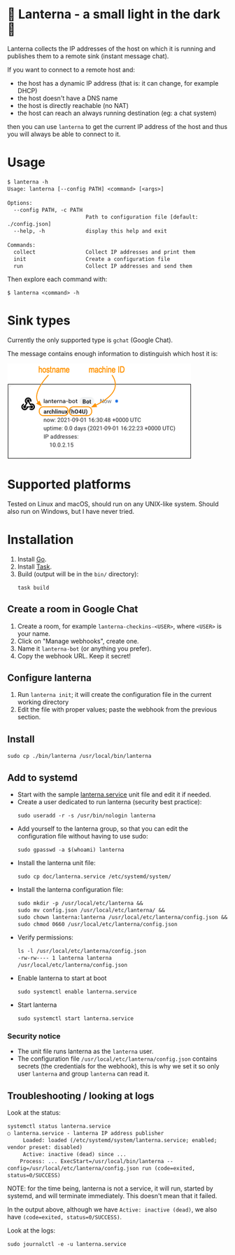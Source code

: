 # 🏮 Lanterna - a small light in the dark 🏮

Lanterna collects the IP addresses of the host on which it is running and publishes them to a remote sink (instant message chat).

If you want to connect to a remote host and:

- the host has a dynamic IP address (that is: it can change, for example DHCP)
- the host doesn't have a DNS name
- the host is directly reachable (no NAT)
- the host can reach an always running destination (eg: a chat system)

then you can use `lanterna` to get the current IP address of the host and thus you will always be able to connect to it.

# Usage

```
$ lanterna -h
Usage: lanterna [--config PATH] <command> [<args>]

Options:
  --config PATH, -c PATH
                         Path to configuration file [default: ./config.json]
  --help, -h             display this help and exit

Commands:
  collect                Collect IP addresses and print them
  init                   Create a configuration file
  run                    Collect IP addresses and send them
```

Then explore each command with:

```
$ lanterna <command> -h
```

# Sink types

Currently the only supported type is `gchat` (Google Chat).

The message contains enough information to distinguish which host it is:

![A message from lanterna](doc/bot-msg-gchat.png)

# Supported platforms

Tested on Linux and macOS, should run on any UNIX-like system. Should also run on Windows, but I have never tried.

# Installation

1. Install [Go](https://golang.org/dl/).
2. Install [Task](https://taskfile.dev/).
3. Build (output will be in the `bin/` directory):
   ```
   task build
   ```

## Create a room in Google Chat

1. Create a room, for example `lanterna-checkins-<USER>`, where `<USER>` is your name.
2. Click on "Manage webhooks", create one.
3. Name it `lanterna-bot` (or anything you prefer).
4. Copy the webhook URL. Keep it secret!

## Configure lanterna

1. Run `lanterna init`; it will create the configuration file in the current working directory
2. Edit the file with proper values; paste the webhook from the previous section.

## Install

   ```
   sudo cp ./bin/lanterna /usr/local/bin/lanterna
   ```

## Add to systemd

- Start with the sample [lanterna.service](doc/lanterna.service) unit file and edit it if needed.
- Create a user dedicated to run lanterna (security best practice):
  ```
  sudo useradd -r -s /usr/bin/nologin lanterna
  ```
- Add yourself to the lanterna group, so that you can edit the configuration file without having to use sudo:
  ```
  sudo gpasswd -a $(whoami) lanterna
  ```
- Install the lanterna unit file:
  ```
  sudo cp doc/lanterna.service /etc/systemd/system/
  ```
- Install the lanterna configuration file:
  ```
  sudo mkdir -p /usr/local/etc/lanterna &&
  sudo mv config.json /usr/local/etc/lanterna/ &&
  sudo chown lanterna:lanterna /usr/local/etc/lanterna/config.json &&
  sudo chmod 0660 /usr/local/etc/lanterna/config.json
  ```
- Verify permissions:
  ```
  ls -l /usr/local/etc/lanterna/config.json
  -rw-rw---- 1 lanterna lanterna    /usr/local/etc/lanterna/config.json
  ```
- Enable lanterna to start at boot
  ```
  sudo systemctl enable lanterna.service
  ```
- Start lanterna
  ```
  sudo systemctl start lanterna.service
  ```

### Security notice

- The unit file runs lanterna as the `lanterna` user.
- The configuration file `/usr/local/etc/lanterna/config.json` contains secrets (the credentials for the webhook), this is why we set it so only user `lanterna` and group `lanterna` can read it.

## Troubleshooting / looking at logs

Look at the status:

```
systemctl status lanterna.service
○ lanterna.service - lanterna IP address publisher
     Loaded: loaded (/etc/systemd/system/lanterna.service; enabled; vendor preset: disabled)
     Active: inactive (dead) since ...
    Process: ... ExecStart=/usr/local/bin/lanterna --config=/usr/local/etc/lanterna/config.json run (code=exited, status=0/SUCCESS)
```

NOTE: for the time being, lanterna is not a service, it will run, started by systemd, and will terminate immediately. This doesn't mean that it failed.

In the output above, although we have `Active: inactive (dead)`, we also have `(code=exited, status=0/SUCCESS)`.

Look at the logs:

```
sudo journalctl -e -u lanterna.service
```
